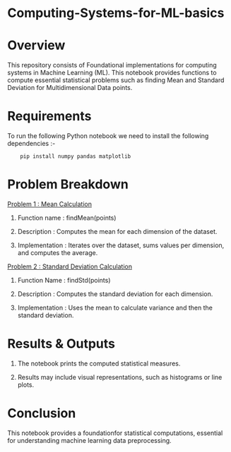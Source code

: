 # Computing-Systems-for-ML-basics

# Overview

This repository consists of Foundational implementations for computing systems in Machine Learning (ML). This notebook provides functions to compute essential statistical problems such as finding Mean and Standard Deviation for Multidimensional Data points.

# Requirements

To run the following Python notebook we need to install the following dependencies :-

        pip install numpy pandas matplotlib

# Problem Breakdown

<ins> Problem 1 : Mean Calculation</ins>

1. Function name : findMean(points)

2. Description : Computes the mean for each dimension of the dataset.

3. Implementation : Iterates over the dataset, sums values per dimension, and computes the average.

<ins> Problem 2 : Standard Deviation Calculation</ins>

1. Function Name : findStd(points)

2. Description : Computes the standard deviation for each dimension.

3. Implementation : Uses the mean to calculate variance and then the standard deviation.

# Results & Outputs

1. The notebook prints the computed statistical measures.

2. Results may include visual representations, such as histograms or line plots.

# Conclusion

This notebook provides a foundationfor statistical computations, essential for understanding machine learning data preprocessing.
